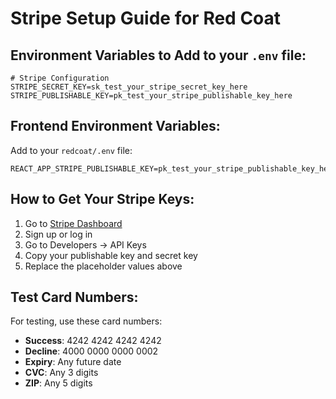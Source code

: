 # Stripe Setup Guide for Red Coat

## Environment Variables to Add to your `.env` file:

```env
# Stripe Configuration
STRIPE_SECRET_KEY=sk_test_your_stripe_secret_key_here
STRIPE_PUBLISHABLE_KEY=pk_test_your_stripe_publishable_key_here
```

## Frontend Environment Variables:

Add to your `redcoat/.env` file:
```env
REACT_APP_STRIPE_PUBLISHABLE_KEY=pk_test_your_stripe_publishable_key_here
```

## How to Get Your Stripe Keys:

1. Go to [Stripe Dashboard](https://dashboard.stripe.com/)
2. Sign up or log in
3. Go to Developers → API Keys
4. Copy your publishable key and secret key
5. Replace the placeholder values above

## Test Card Numbers:

For testing, use these card numbers:
- **Success**: 4242 4242 4242 4242
- **Decline**: 4000 0000 0000 0002
- **Expiry**: Any future date
- **CVC**: Any 3 digits
- **ZIP**: Any 5 digits 